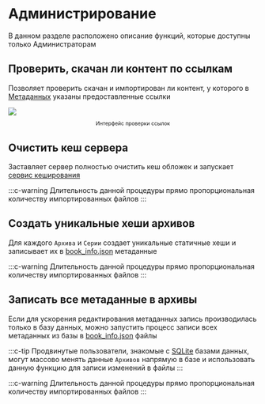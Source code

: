# Администрирование

В данном разделе расположено описание функций, которые доступны только Администраторам

## Проверить, скачан ли контент по ссылкам

Позволяет проверить скачан и импортирован ли контент, у которого в [Метаданных](./metadata.md) указаны предоставленные ссылки

<img style="display: block; margin: 0 auto" src="/assets/media/ru/guides/admin-check-links.png">
<p style="text-align: center; font-size:75%">Интерфейс проверки ссылок</p>

## Очистить кеш сервера <Badge type="error" vertical="middle" text="Опасно" />

Заставляет сервер полностью очистить кеш обложек и запускает [сервис кеширования](./import.md#кеширование-обложек-генерация-превью)

:::c-warning
Длительность данной процедуры прямо пропорциональная количеству импортированных файлов
:::

## Создать уникальные хеши архивов <Badge type="error" vertical="middle" text="Опасно" />

Для каждого `Архива` и `Серии` создает уникальные статичные хеши и записывает их в [book_info.json](./metadata.md#book-info-json) метаданные

:::c-warning
Длительность данной процедуры прямо пропорциональная количеству импортированных файлов
:::

## Записать все метаданные в архивы <Badge type="error" vertical="middle" text="Опасно" />

Если для ускорения редактирования метаданных запись производилась только в базу данных, можно запустить процесс записи всех метаданных из базы в [book_info.json](./metadata.md#book-info-json) файлы

:::c-tip
Продвинутые пользователи, знакомые с [SQLite](https://www.sqlite.org/index.html) базами данных, могут массово менять данные `Архивов` напрямую в базе и использовать данную функцию для записи изменений в файлы
:::

:::c-warning
Длительность данной процедуры прямо пропорциональная количеству импортированных файлов
:::